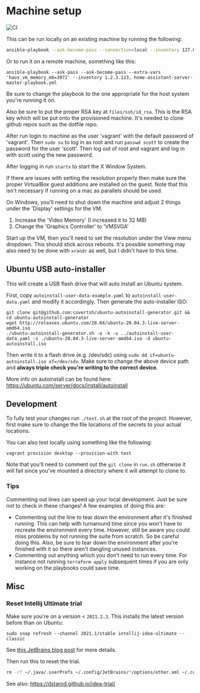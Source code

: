 # Machine setup
![CI](https://github.com/ScottG489/machine-setup/workflows/CI/badge.svg)

This can be run locally on an existing machine by running the following:
```bash
ansible-playbook --ask-become-pass --connection=local --inventory 127.0.0.1, --limit 127.0.0.1 desktop-master-playbook.yml
```
Or to run it on a remote machine, something like this:
```shell
ansible-playbook --ask-pass --ask-become-pass --extra-vars 'haos_vm_memory_mb=3072' --inventory 1.2.3.123, home-assistant-server-master-playbook.yml
```
Be sure to change the playbook to the one appropriate for the host system you're running it on.

Also be sure to put the proper RSA key at `files/ssh/id_rsa`. This is the RSA key which will be put onto the provisioned machine. It's needed to clone github repos such as the dotfile repo.

After run login to machine as the user 'vagrant' with the default password of 'vagrant'. Then `sudo su` to log in as root and run `passwd scott` to create the password for the user 'scott'. Then log out of root and vagrant and log in with scott using the new password.

After logging in run `startx` to start the X Window System.

If there are issues with setting the resolution properly then make sure the proper VirtualBox guest additions are installed on the guest. Note that this isn't necessary if running on a mac as parallels should be used.

On Windows, you'll need to shut down the machine and adjust 2 things under the 'Display' settings for the VM.
1. Increase the 'Video Memory' (I increased it to 32 MB)
2. Change the 'Graphics Controller' to 'VMSVGA'

Start up the VM, then you'll need to set the resolution under the View menu dropdown. This should stick across reboots. It's possible something may also need to be done with `xrandr` as well, but I didn't have to this time.

## Ubuntu USB auto-installer
This will create a USB flash drive that will auto install an Ubuntu system.

First, copy `autoinstall-user-data-example.yaml` to `autoinstall-user-data.yaml` and modify it accordingly.
Then generate the auto-installer ISO:
```shell
git clone git@github.com:covertsh/ubuntu-autoinstall-generator.git && cd ubuntu-autoinstall-generator
wget http://releases.ubuntu.com/20.04/ubuntu-20.04.3-live-server-amd64.iso
./ubuntu-autoinstall-generator.sh -a -k -u ../autoinstall-user-data.yaml -s ./ubuntu-20.04.3-live-server-amd64.iso -d ubuntu-autoinstall.iso
```
Then write it to a flash drive (e.g. /dev/sdc) using `sudo dd if=ubuntu-autoinstall.iso of=/dev/sdx`.
Make sure to change the above device path and **always triple check you're writing to the correct device**.

More info on autoinstall can be found here:
https://ubuntu.com/server/docs/install/autoinstall

## Development
To fully test your changes run `./test.sh` at the root of the project. However, first make sure to change
the file locations of the secrets to your actual locations.

You can also test locally using something like the following:
```shell
vagrant provision desktop --provision-with test
```

Note that you'll need to comment out the `git clone` in `run.sh` otherwise it will fail since you've mounted a directory where it will attempt to clone to.

### Tips
Commenting out lines can speed up your local development. Just be sure not to check in these changes! A few examples of doing this are:
- Commenting out the line to tear down the environment after it's finished running. This can help with turnaround time since you won't have to recreate the environment every time. However, still be aware you could miss problems by not running the suite from scratch. So be careful doing this. Also, be sure to tear down the environment after you're finished with it so there aren't dangling unused instances.
- Commenting out anything which you don't need to run every time. For instance not running `terraform apply` subsequent times if you are only working on the playbooks could save time.

## Misc
### Reset Intellij Ultimate trial
Make sure you're on a version < `2021.2.3`. This installs the latest version before than on Ubuntu:
```shell
sudo snap refresh --channel 2021.1/stable intellij-idea-ultimate --classic
```
See [this JetBrains blog post](https://blog.jetbrains.com/blog/2021/09/30/moving-to-jetbrains-account-for-trials-of-ides-and-net-tools/)
for more details.

Then run this to reset the trial.
```bash
rm -rf ~/.java/.userPrefs ~/.config/JetBrains/*/options/other.xml ~/.config/JetBrains/*/eval/*
```
See also: https://dstarod.github.io/idea-trial/

